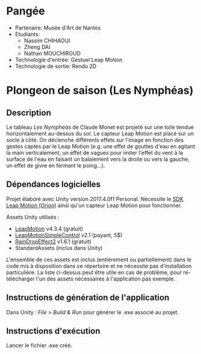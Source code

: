 # Pangée

- Partenaire: Musée d'Art de Nantes
- Etudiants:
  - Nassim CHIHAOUI
  - Zheng DAI
  - Nathan MOUCHIROUD
- Technologie d'entrée: Gestuel Leap Motion
- Technologie de sortie: Rendu 2D

# Plongeon de saison (Les Nymphéas)

## Description

Le tableau _Les Nymphéas_ de Claude Monet est projeté sur une toile tendue horizontalement au-dessus du sol. Le capteur Leap Motion est placé sur un socle à côté. On déclenche différents effets sur l'image en fonction des gestes captés par le Leap Motion (e.g. une effet de gouttes d'eau en agitant la main verticalement, un effet de vagues pour imiter l'effet du vent à la surface de l'eau en faisant un balaiement vers la droite ou vers la gauche, un effet de givre en fermant le poing...).

## Dépendances logicielles

Projet élaboré avec Unity version 2017.4.0f1 Personal.
Nécessite le [SDK Leap Motion (Orion)](https://developer.leapmotion.com/get-started/) ainsi qu'un capteur Leap Motion pour fonctionner.

Assets Unity utilisés :
- [LeapMotion](https://developer.leapmotion.com/unity/#116) v4.3.4 (gratuit)
- [LeapMotionSimpleControl](https://assetstore.unity.com/packages/tools/leap-motion-simple-control-69361) v2.1 (payant, 5$)
- [RainDropEffect2](https://assetstore.unity.com/packages/vfx/shaders/fullscreen-camera-effects/rain-drop-effect-2-59986) v1.6.1 (gratuit)
- StandardAssets (inclus dans Unity)

L'ensemble de ces assets est inclus (entièrement ou partiellement) dans le code mis à disposition dans ce répertoire et ne nécessite pas d'installation particulière. La liste ci-dessus peut être utile en cas de problème, pour re-télécharger l'un des assets nécessaires à l'application pas exemple.

## Instructions de génération de l'application

Dans Unity : _File > Build & Run_ pour générer le .exe associé au projet.

## Instructions d'exécution

Lancer le fichier .exe créé.
